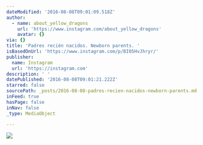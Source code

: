 ```yaml
---
dateModified: '2016-08-08T09:01:09.518Z'
author:
  - name: about_yellow_dragons
    url: 'https://www.instagram.com/about_yellow_dragons'
    avatar: {}
via: {}
title: 'Padres recién nacidos. Newborn parents. '
isBasedOnUrl: 'https://www.instagram.com/p/BI05HvJhryr/'
publisher:
  name: Instagram
  url: 'https://instagram.com'
description: ' '
datePublished: '2016-08-08T09:01:21.222Z'
starred: false
sourcePath: _posts/2016-08-08-padres-recien-nacidos-newborn-parents.md
inFeed: true
hasPage: false
inNav: false
_type: MediaObject

---
```

![ ](https://imgflo.herokuapp.com/graph/vahj1ThiexotieMo/2ec9a9765f2273ab5b410f25e8f04cb9/noop.jpg?input=https%3A%2F%2Fscontent.cdninstagram.com%2Ft51.2885-15%2Fs640x640%2Fsh0.08%2Fe35%2F13731168_1772757966334165_1789793804_n.jpg%3Fig_cache_key%3DMTMxMTkyNDYxMTc4NDgxNzgzNQ%253D%253D.2)